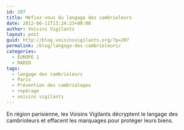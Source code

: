 ```yaml
---
id: 207
title: Méfiez-vous du langage des cambrioleurs
date: 2012-06-11T13:24:23+00:00
author: Voisins Vigilants
layout: post
guid: http://blog.voisinsvigilants.org/?p=207
permalink: /blog/langage-des-cambrioleurs/
categories:
  - EUROPE 1
  - RADIO
tags:
  - langage des cambrioleurs
  - Paris
  - Prévention des cambriolages
  - repérage
  - voisins vigilants
---
```

En région parisienne, les Voisins Vigilants décryptent le langage des cambrioleurs et effacent les marquages pour protéger leurs biens.
